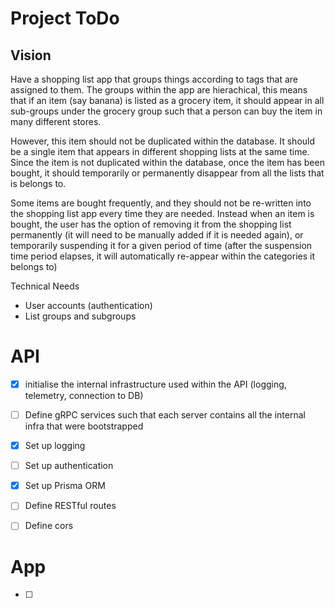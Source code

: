 # Project ToDo

## Vision

Have a shopping list app that groups things according to tags that are assigned to them.
The groups within the app are hierachical, this means that if an item (say banana) is listed as a grocery item, it should appear in all sub-groups under the grocery group such that a person can buy the item in many different stores.

However, this item should not be duplicated within the database. It should be a single item that appears in different shopping lists at the same time. Since the item is not duplicated within the database, once the item has been bought, it should temporarily or permanently disappear from all the lists that is belongs to.


Some items are bought frequently, and they should not be re-written into the shopping list app every time they are needed. Instead when an item is bought, the user has the option of removing it from the shopping list permanently (it will need to be manually added if it is needed again), or temporarily suspending it for a given period of time (after the suspension time period elapses, it will automatically re-appear within the categories it belongs to)



Technical Needs
- User accounts (authentication)
- List groups and subgroups

# API
- [x] initialise the internal infrastructure used within the API (logging, telemetry, connection to DB)
- [ ] Define gRPC services such that each server contains all the internal infra that were bootstrapped

- [x] Set up logging
- [ ] Set up authentication
- [x] Set up Prisma ORM
- [ ] Define RESTful routes
- [ ] Define cors


# App
- [ ]
